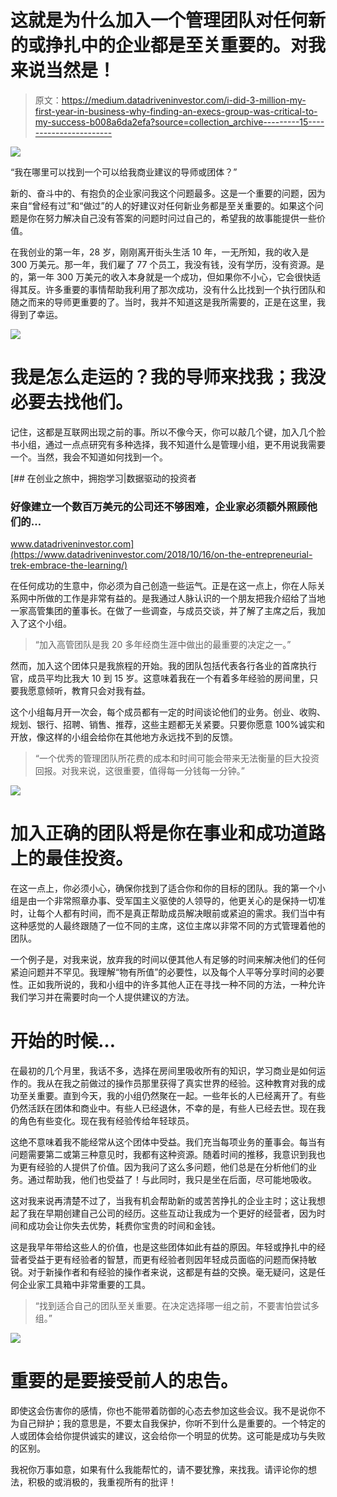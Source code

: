 # 这就是为什么加入一个管理团队对任何新的或挣扎中的企业都是至关重要的。对我来说当然是！

> 原文：<https://medium.datadriveninvestor.com/i-did-3-million-my-first-year-in-business-why-finding-an-execs-group-was-critical-to-my-success-b008a6da2efa?source=collection_archive---------15----------------------->

![](img/eb86f3f2fa2065e5670f5999770232e9.png)

“我在哪里可以找到一个可以给我商业建议的导师或团体？”

新的、奋斗中的、有抱负的企业家问我这个问题最多。这是一个重要的问题，因为来自“曾经有过”和“做过”的人的好建议对任何新业务都是至关重要的。如果这个问题是你在努力解决自己没有答案的问题时问过自己的，希望我的故事能提供一些价值。

在我创业的第一年，28 岁，刚刚离开街头生活 10 年，一无所知，我的收入是 300 万美元。那一年，我们雇了 77 个员工，我没有钱，没有学历，没有资源。是的，第一年 300 万美元的收入本身就是一个成功，但如果你不小心，它会很快适得其反。许多重要的事情帮助我利用了那次成功，没有什么比找到一个执行团队和随之而来的导师更重要的了。当时，我并不知道这是我所需要的，正是在这里，我得到了幸运。

![](img/babea3cf883c28f1bd51bb25b01ed8b4.png)

# 我是怎么走运的？我的导师来找我；我没必要去找他们。

记住，这都是互联网出现之前的事。所以不像今天，你可以敲几个键，加入几个脸书小组，通过一点点研究有多种选择，我不知道什么是管理小组，更不用说我需要一个。当然，我会不知道如何找到一个。

[](https://www.datadriveninvestor.com/2018/10/16/on-the-entrepreneurial-trek-embrace-the-learning/) [## 在创业之旅中，拥抱学习|数据驱动的投资者

### 好像建立一个数百万美元的公司还不够困难，企业家必须额外照顾他们的…

www.datadriveninvestor.com](https://www.datadriveninvestor.com/2018/10/16/on-the-entrepreneurial-trek-embrace-the-learning/) 

在任何成功的生意中，你必须为自己创造一些运气。正是在这一点上，你在人际关系网中所做的工作是非常有益的。是我通过人脉认识的一个朋友把我介绍给了当地一家高管集团的董事长。在做了一些调查，与成员交谈，并了解了主席之后，我加入了这个小组。

> “加入高管团队是我 20 多年经商生涯中做出的最重要的决定之一。”

然而，加入这个团体只是我旅程的开始。我的团队包括代表各行各业的首席执行官，成员平均比我大 10 到 15 岁。这意味着我在一个有着多年经验的房间里，只要我愿意倾听，教育只会对我有益。

这个小组每月开一次会，每个成员都有一定的时间谈论他们的业务。创业、收购、规划、银行、招聘、销售、推荐，这些主题都无关紧要。只要你愿意 100%诚实和开放，像这样的小组会给你在其他地方永远找不到的反馈。

> “一个优秀的管理团队所花费的成本和时间可能会带来无法衡量的巨大投资回报。对我来说，这很重要，值得每一分钱每一分钟。”

![](img/6074a57b4bdd688db89c619533ecd02e.png)

# 加入正确的团队将是你在事业和成功道路上的最佳投资。

在这一点上，你必须小心，确保你找到了适合你和你的目标的团队。我的第一个小组是由一个非常照章办事、受军国主义驱使的人领导的，他更关心的是保持一切准时，让每个人都有时间，而不是真正帮助成员解决眼前或紧迫的需求。我们当中有这种感觉的人最终跟随了一位不同的主席，这位主席以非常不同的方式管理着他的团队。

一个例子是，对我来说，放弃我的时间以便其他人有足够的时间来解决他们的任何紧迫问题并不罕见。我理解“物有所值”的必要性，以及每个人平等分享时间的必要性。正如我所说的，我和小组中的许多其他人正在寻找一种不同的方法，一种允许我们学习并在需要时向一个人提供建议的方法。

# 开始的时候…

在最初的几个月里，我话不多，选择在房间里吸收所有的知识，学习商业是如何运作的。我从在我之前做过的操作员那里获得了真实世界的经验。这种教育对我的成功至关重要。直到今天，我的小组仍然聚在一起。一些年长的人已经离开了。有些仍然活跃在团体和商业中。有些人已经退休，不幸的是，有些人已经去世。现在我的角色有些变化。现在我有经验传给年轻球员。

这绝不意味着我不能经常从这个团体中受益。我们充当每项业务的董事会。每当有问题需要第二或第三种意见时，我都有这种资源。随着时间的推移，我意识到我也为更有经验的人提供了价值。因为我问了这么多问题，他们总是在分析他们的业务。通过帮助我，他们也受益了！与此同时，我只是坐在后面，尽可能地吸收。

这对我来说再清楚不过了，当我有机会帮助新的或苦苦挣扎的企业主时；这让我想起了我在早期创建自己公司的经历。这些互动让我成为一个更好的经营者，因为时间和成功会让你失去优势，耗费你宝贵的时间和金钱。

这是我早年带给这些人的价值，也是这些团体如此有益的原因。年轻或挣扎中的经营者受益于更有经验者的智慧，而更有经验者则因年轻成员面临的问题而保持敏锐。对于新操作者和有经验的操作者来说，这都是有益的交换。毫无疑问，这是任何企业家工具箱中非常重要的工具。

> “找到适合自己的团队至关重要。在决定选择哪一组之前，不要害怕尝试多组。”

![](img/63dc2115dca6ff2866188b401b9343de.png)

# 重要的是要接受前人的忠告。

即使这会伤害你的感情，你也不能带着防御的心态去参加这些会议。我不是说你不为自己辩护；我的意思是，不要太自我保护，你听不到什么是重要的。一个特定的人或团体会给你提供诚实的建议，这会给你一个明显的优势。这可能是成功与失败的区别。

我祝你万事如意，如果有什么我能帮忙的，请不要犹豫，来找我。请评论你的想法，积极的或消极的，我重视所有的批评！